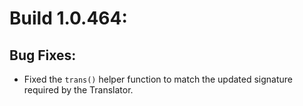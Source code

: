 # Build 1.0.464:

## Bug Fixes:
- Fixed the `trans()` helper function to match the updated signature required by the Translator.